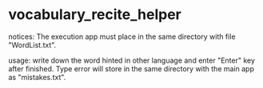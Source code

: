 # vocabulary_recite_helper

notices:
The execution app must place in the same directory with file "WordList.txt".

usage:
write down the word hinted in other language and enter "Enter" key after finished. Type error will store in the same directory with the main app as "mistakes.txt".
